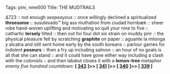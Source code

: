 Tags: pinr, nme500
Title: THE MUDTRAILS
  
∆723 :: not enough _seepeeyous_ :: once willingly declined a spiritualized **threesome** :: susulevado™ big ass muthation from ciudad hornbæk ::  sheer robe hand-woven uplifting and motivating so quit your nine to five :: cathartic  **tersely** tilted :: then out for four dot six strain on muddy pinr :: the physical pleasure felt by scratching **graphite** on paper :: aguante la milonga y alcatra and still sent home early by the south koreans :: parlour games for indolent **poseurs** :: then a fry up including salmon :: an hour of no goals is all that she can stand :: and it could have gone either way including a clash with the colonists :: and then labatut closes it with a **lemon-tree** metaphor  
_enemy five hundred countdown:_  **[ [342](https://www.allmusic.com/album/lazer-guided-melodies-mw0000075200) ]>> [ [341](https://www.allmusic.com/album/closing-time-mw0000309355) ]>> [ [340](https://www.allmusic.com/album/we-are-family-mw0000666230) ]>> [ [339](https://www.allmusic.com/album/ten-mw0000265614) ]**  
